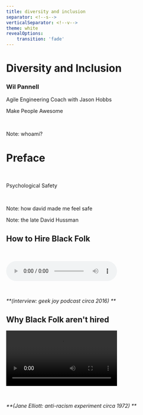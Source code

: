 ```yaml
---
title: diversity and inclusion
separator: <!--s-->
verticalSeparator: <!--v-->
theme: white
revealOptions:
    transition: 'fade'
---
```

# Diversity and Inclusion

### Wil Pannell <!-- .element: class="fragment" -->

Agile Engineering Coach with Jason Hobbs <!-- .element: class="fragment" -->

Make People Awesome <!-- .element: class="fragment" -->

&nbsp;
&nbsp;
&nbsp;

Note: whoami?

<!--s-->

# Preface

&nbsp;

Psychological Safety <!-- .element: class="fragment" -->

&nbsp;

Note: how david made me feel safe

<!--s-->

<!-- .slide: data-background="resources/hussman.png" -->

Note: the late David Hussman

<!--s-->

## How to Hire Black Folk

&nbsp;

<audio controls="controls" data-autoplay src="resources/podcast.mp3"></audio>

&nbsp;

_**(interview: geek joy podcast circa 2016) **_ <!-- .element: style="color:maroon; font-size: .5em" -->

<!--s-->

## Why Black Folk aren't hired

<video class="stretch" controls="controls" data-autoplay src="resources/Would you want to be treated like blacks.mp4"></audio>

&nbsp;

_**(Jane Elliott: anti-racism experiment circa 1972) **_ <!-- .element: style="color:maroon; font-size: .5em" -->



